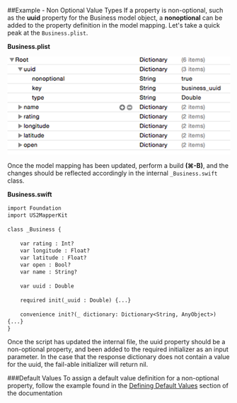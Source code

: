 ##Example - Non Optional Value Types
If a property is non-optional, such as the **uuid** property for the Business model object, a **nonoptional** can be added to the property definition in the model mapping. Let's take a quick peak at the `Business.plist`.

**Business.plist**
<br/>

![alt tag](/readme_assets/non_optional_business.png?raw=true)
<br/>

Once the model mapping has been updated, perform a build **(⌘-B)**, and the changes should be reflected accordingly in the internal `_Business.swift` class.

**Business.swift**
<br/>

```
import Foundation
import US2MapperKit

class _Business {

	var rating : Int?
	var longitude : Float?
	var latitude : Float?
	var open : Bool?
	var name : String?

	var uuid : Double

 	required init(_uuid : Double) {...}

 	convenience init?(_ dictionary: Dictionary<String, AnyObject>) {...}
} 
```

Once the script has updated the internal file, the uuid property should be a non-optional property, and been added to the required initializer as an input parameter. In the case that the response dictionary does not contain a value for the uuid, the fail-able initializer will return nil.

###Default Values
To assign a default value definition for a non-optional property, follow the example found in the [Defining Default Values](/documentation/default_values.md) section of the documentation
